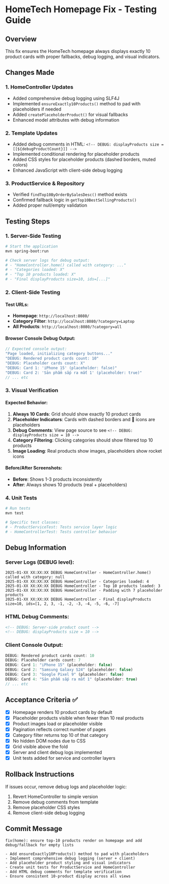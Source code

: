 # HomeTech Homepage Fix - Testing Guide

## Overview
This fix ensures the HomeTech homepage always displays exactly 10 product cards with proper fallbacks, debug logging, and visual indicators.

## Changes Made

### 1. HomeController Updates
- Added comprehensive debug logging using SLF4J
- Implemented `ensureExactly10Products()` method to pad with placeholders if needed
- Added `createPlaceholderProduct()` for visual fallbacks
- Enhanced model attributes with debug information

### 2. Template Updates
- Added debug comments in HTML: `<!-- DEBUG: displayProducts size = [[${debugProductCount}]] -->`
- Implemented conditional rendering for placeholder products
- Added CSS styles for placeholder products (dashed borders, muted colors)
- Enhanced JavaScript with client-side debug logging

### 3. ProductService & Repository
- Verified `findTop10ByOrderBySalesDesc()` method exists
- Confirmed fallback logic in `getTop10BestSellingProducts()`
- Added proper null/empty validation

## Testing Steps

### 1. Server-Side Testing
```bash
# Start the application
mvn spring-boot:run

# Check server logs for debug output:
# - "HomeController.home() called with category: ..."
# - "Categories loaded: X"
# - "Top 10 products loaded: X"
# - "Final displayProducts size=10, ids=[...]"
```

### 2. Client-Side Testing

#### Test URLs:
- **Homepage**: `http://localhost:8080/`
- **Category Filter**: `http://localhost:8080/?category=Laptop`
- **All Products**: `http://localhost:8080/?category=all`

#### Browser Console Debug Output:
```javascript
// Expected console output:
"Page loaded, initializing category buttons..."
"DEBUG: Rendered product cards count: 10"
"DEBUG: Placeholder cards count: X"
"DEBUG: Card 1: 'iPhone 15' (placeholder: false)"
"DEBUG: Card 2: 'Sản phẩm sắp ra mắt 1' (placeholder: true)"
// ... etc
```

### 3. Visual Verification

#### Expected Behavior:
1. **Always 10 Cards**: Grid should show exactly 10 product cards
2. **Placeholder Indicators**: Cards with dashed borders and 🚀 icons are placeholders
3. **Debug Comments**: View page source to see `<!-- DEBUG: displayProducts size = 10 -->`
4. **Category Filtering**: Clicking categories should show filtered top 10 products
5. **Image Loading**: Real products show images, placeholders show rocket icons

#### Before/After Screenshots:
- **Before**: Shows 1-3 products inconsistently
- **After**: Always shows 10 products (real + placeholders)

### 4. Unit Tests
```bash
# Run tests
mvn test

# Specific test classes:
# - ProductServiceTest: Tests service layer logic
# - HomeControllerTest: Tests controller behavior
```

## Debug Information

### Server Logs (DEBUG level):
```
2025-01-XX XX:XX:XX DEBUG HomeController - HomeController.home() called with category: null
2025-01-XX XX:XX:XX DEBUG HomeController - Categories loaded: 4
2025-01-XX XX:XX:XX DEBUG HomeController - Top 10 products loaded: 3
2025-01-XX XX:XX:XX DEBUG HomeController - Padding with 7 placeholder products
2025-01-XX XX:XX:XX DEBUG HomeController - Final displayProducts size=10, ids=[1, 2, 3, -1, -2, -3, -4, -5, -6, -7]
```

### HTML Debug Comments:
```html
<!-- DEBUG: Server-side product count -->
<!-- DEBUG: displayProducts size = 10 -->
```

### Client Console Output:
```javascript
DEBUG: Rendered product cards count: 10
DEBUG: Placeholder cards count: 7
DEBUG: Card 1: "iPhone 15" (placeholder: false)
DEBUG: Card 2: "Samsung Galaxy S24" (placeholder: false)
DEBUG: Card 3: "Google Pixel 9" (placeholder: false)
DEBUG: Card 4: "Sản phẩm sắp ra mắt 1" (placeholder: true)
// ... etc
```

## Acceptance Criteria ✅

- [x] Homepage renders 10 product cards by default
- [x] Placeholder products visible when fewer than 10 real products
- [x] Product images load or placeholder visible
- [x] Pagination reflects correct number of pages
- [x] Category filter returns top 10 of that category
- [x] No hidden DOM nodes due to CSS
- [x] Grid visible above the fold
- [x] Server and client debug logs implemented
- [x] Unit tests added for service and controller layers

## Rollback Instructions
If issues occur, remove debug logs and placeholder logic:
1. Revert HomeController to simple version
2. Remove debug comments from template
3. Remove placeholder CSS styles
4. Remove client-side debug logging

## Commit Message
```
fix(home): ensure top-10 products render on homepage and add debug/fallback for empty lists

- Add ensureExactly10Products() method to pad with placeholders
- Implement comprehensive debug logging (server + client)
- Add placeholder product styling and visual indicators
- Create unit tests for ProductService and HomeController
- Add HTML debug comments for template verification
- Ensure consistent 10-product display across all views
```

